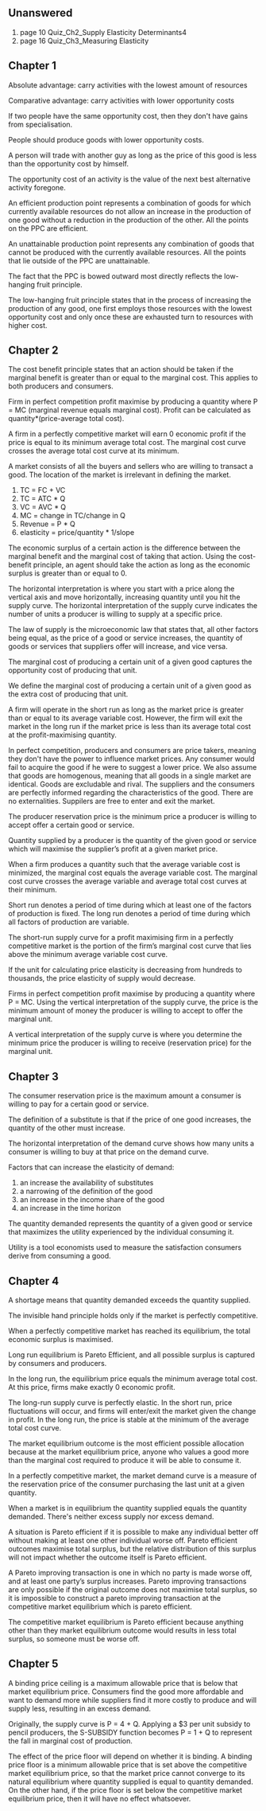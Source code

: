 ## Unanswered
1. page 10 Quiz_Ch2_Supply Elasticity Determinants4
2. page 16 Quiz_Ch3_Measuring Elasticity

## Chapter 1
Absolute advantage: carry activities with the lowest amount of resources

Comparative advantage: carry activities with lower opportunity costs

If two people have the same opportunity cost, then they don't have gains from specialisation.

People should produce goods with lower opportunity costs.

A person will trade with another guy as long as the price of this good is less than the opportunity cost by himself.

The opportunity cost of an activity is the value of the next best alternative activity foregone.

An efficient production point represents a combination of goods for which currently available resources do not allow an increase in the production of one good without a reduction in the production of the other.
All the points on the PPC are efficient.

An unattainable production point represents any combination of goods that cannot be produced with the currently available resources.
All the points that lie outside of the PPC are unattainable.

The fact that the PPC is bowed outward most directly reflects the low-hanging fruit principle.

The low-hanging fruit principle states that in the process of increasing the production of any good, one first employs those resources with the lowest opportunity cost and only once these are exhausted turn to resources with higher cost.

## Chapter 2
The cost benefit principle states that an action should be taken if the marginal benefit is greater than or equal to the marginal cost.
This applies to both producers and consumers.

Firm in perfect competition profit maximise by producing a quantity where P = MC (marginal revenue equals marginal cost).
Profit can be calculated as quantity*(price-average total cost).

A firm in a perfectly competitive market will earn 0 economic profit if the price is equal to its minimum average total cost.
The marginal cost curve crosses the average total cost curve at its minimum.

A market consists of all the buyers and sellers who are willing to transact a good.
The location of the market is irrelevant in defining the market.

1. TC = FC + VC
2. TC = ATC * Q
3. VC = AVC * Q
4. MC = change in TC/change in Q
5. Revenue = P * Q
6. elasticity = price/quantity * 1/slope

The economic surplus of a certain action is the difference between the marginal benefit and the marginal cost of taking that action.
Using the cost-benefit principle, an agent should take the action as long as the economic surplus is greater than or equal to 0.

The horizontal interpretation is where you start with a price along the vertical axis and move horizontally, increasing quantity until you hit the supply curve.
The horizontal interpretation of the supply curve indicates the number of units a producer is willing to supply at a specific price.

The law of supply is the microeconomic law that states that, all other factors being equal, as the price of a good or service increases, the quantity of goods or services that suppliers offer will increase, and vice versa.

The marginal cost of producing a certain unit of a given good captures the opportunity cost of producing that unit.

We define the marginal cost of producing a certain unit of a given good as the extra cost of producing that unit.

A firm will operate in the short run as long as the market price is greater than or equal to its average variable cost.
However, the firm will exit the market in the long run if the market price is less than its average total cost at the profit-maximising quantity.

In perfect competition, producers and consumers are price takers, meaning they don't have the power to influence market prices.
Any consumer would fail to acquire the good if he were to suggest a lower price.
We also assume that goods are homogenous, meaning that all goods in a single market are identical.
Goods are excludable and rival.
The suppliers and the consumers are perfectly informed regarding the characteristics of the good.
There are no externalities.
Suppilers are free to enter and exit the market.

The producer reservation price is the minimum price a producer is willing to accept offer a certain good or service.

Quantity supplied by a producer is the quantity of the given good or service which will maximise the supplier’s profit at a given market price.

When a firm produces a quantity such that the average variable cost is minimized, 
the marginal cost equals the average variable cost.
The marginal cost curve crosses the average variable and average total cost curves at their minimum.

Short run denotes a period of time during which at least one of the factors of production is fixed.
The long run denotes a period of time during which all factors of production are variable.

The short-run supply curve for a profit maximising firm in a perfectly competitive market is the portion of the firm’s marginal cost curve that lies above the minimum average variable cost curve.

If the unit for calculating price elasticity is decreasing from hundreds to thousands, the price elasticity of supply would decrease.

Firms in perfect competition profit maximise by producing a quantity where P = MC.
Using the vertical interpretation of the supply curve, the price is the minimum amount of money the producer is willing to accept to offer the marginal unit.

A vertical interpretation of the supply curve is where you determine the minimum price the producer is willing to receive (reservation price) for the marginal unit.

## Chapter 3
The consumer reservation price is the maximum amount a consumer is willing to pay for a certain good or service.

The definition of a substitute is that if the price of one good increases, the quantity of the other must increase.

The horizontal interpretation of the demand curve shows how many units a consumer is willing to buy at that price on the demand curve.

Factors that can increase the elasticity of demand:
1. an increase the availability of substitutes
2. a narrowing of the definition of the good
3. an increase in the income share of the good
4. an increase in the time horizon

The quantity demanded represents the quantity of a given good or service that maximizes the utility experienced by the individual consuming it.

Utility is a tool economists used to measure the satisfaction consumers derive from consuming a good.

## Chapter 4
A shortage means that quantity demanded exceeds the quantity supplied.

The invisible hand principle holds only if the market is perfectly competitive.

When a perfectly competitive market has reached its equilibrium, the total economic surplus is maximised.

Long run equilibrium is Pareto Efficient, and all possible surplus is captured by consumers and producers.

In the long run, the equilibrium price equals the minimum average total cost.
At this price, firms make exactly 0 economic profit.

The long-run supply curve is perfectly elastic.
In the short run, price fluctuations will occur, and firms will enter/exit the market given the change in profit.
In the long run, the price is stable at the minimum of the average total cost curve.

The market equilibrium outcome is the most efficient possible allocation because at the market equilibrium price, anyone who values a good more than the marginal cost required to produce it will be able to consume it.

In a perfectly competitive market, the market demand curve is a measure of the reservation price of the consumer purchasing the last unit at a given quantity.

When a market is in equilibrium the quantity supplied equals the quantity demanded.
There's neither excess supply nor excess demand.

A situation is Pareto efficient if it is possible to make any individual better off without making at least one other individual worse off.
Pareto efficient outcomes maximise total surplus, but the relative distribution of this surplus will not impact whether the outcome itself is Pareto efficient.

A Pareto improving transaction is one in which no party is made worse off, and at least one party’s surplus increases.
Pareto improving transactions are only possible if the original outcome does not maximise total surplus, so it is impossible to construct a pareto improving transaction at the competitive market equilibrium which is pareto efficient.

The competitive market equilibrium is Pareto efficient because anything other than they market equilibrium outcome would results in less total surplus, so
someone must be worse off.

## Chapter 5
A binding price ceiling is a maximum allowable price that is below that market equilibrium price.
Consumers find the good more affordable and want to demand more while suppliers find it more costly to produce and will supply less, resulting in an excess demand.

Originally, the supply curve is P = 4 + Q.
Applying a $3 per unit subsidy to pencil producers, the S-SUBSIDY function becomes P = 1 + Q to represent the fall in marginal cost of production.

The effect of the price floor will depend on whether it is binding.
A binding price floor is a minimum allowable price that is set above the competitive market equilibrium price, so that the market price cannot converge to its natural equilibrium where quantity supplied is equal to quantity demanded.
On the other hand, if the price floor is set below the competitive market equilibrium price, then it will have no effect whatsoever.
